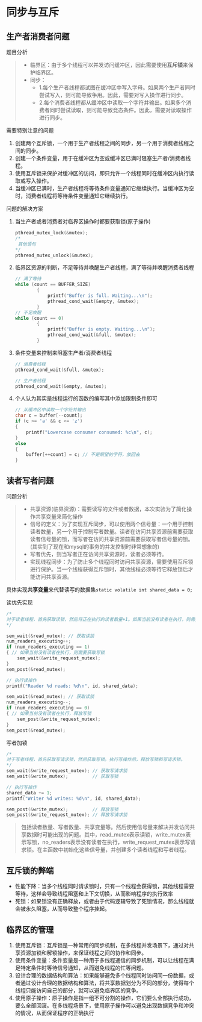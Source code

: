 

# 同步与互斥





## 生产者消费者问题

题目分析

> + 临界区：由于多个线程可以并发访问缓冲区，因此需要使用**互斥锁**来保护临界区。
> + 同步：
>   + 1.每个生产者线程都试图在缓冲区中写入字母。如果两个生产者同时尝试写入，则可能导致争用。因此，需要对写入操作进行同步。
>   + 2.每个消费者线程都从缓冲区中读取一个字符并输出。如果多个消费者同时尝试读取，则可能导致竞态条件。因此，需要对读取操作进行同步。



需要特别注意的问题

1. 创建两个互斥锁，一个用于生产者线程之间的同步，另一个用于消费者线程之间的同步。
2. 创建一个条件变量，用于在缓冲区为空或缓冲区已满时阻塞生产者/消费者线程。
3. 使用互斥锁来保护对缓冲区的访问，即只允许一个线程同时在缓冲区内执行读取或写入操作。
4. 当缓冲区已满时，生产者线程将等待条件变量通知它继续执行。当缓冲区为空时，消费者线程将等待条件变量通知它继续执行。

问题的解决方案

1. 当生产者或者消费者对临界区操作时都要获取锁(原子操作)

   ```c
   pthread_mutex_lock(&mutex);
   /*
   	其他语句
   */
   pthread_mutex_unlock(&mutex);
   ```

   

2. 临界区资源的判断，不足等待并唤醒生产者线程，满了等待并唤醒消费者线程

   ```c
   // 满了等待 
   while (count == BUFFER_SIZE)
           {
               printf("Buffer is full. Waiting...\n");
               pthread_cond_wait(&empty, &mutex);
           }
   // 不足唤醒
   while (count == 0)
           {
               printf("Buffer is empty. Waiting...\n");
               pthread_cond_wait(&full, &mutex);
           }
   ```

3. 条件变量来控制来阻塞生产者/消费者线程

   ```C
   // 消费者线程
   pthread_cond_wait(&full, &mutex);
   
   // 生产者线程
   pthread_cond_wait(&empty, &mutex);
   ```

4. 个人认为其实是线程运行的函数的编写其中添加限制条件即可

   ```C
   // 从缓冲区中读取一个字符并输出
   char c = buffer[--count];
   if (c >= 'a' && c <= 'z')
   {
       printf("Lowercase consumer consumed: %c\n", c);
   }
   else
   {
       buffer[++count] = c; // 不是期望的字符，放回去
   }
   ```









## 读者写者问题

问题分析

> + 共享资源(临界资源)：需要读写的文件或者数据，本次实验为了简化操作共享变量来简化操作
> + 信号的定义：为了实现互斥同步，可以使用两个信号量：一个用于控制读者数量，另一个用于控制写者数量。读者在访问共享资源前需要获取读者信号量的锁，而写者在访问共享资源前需要获取写者信号量的锁。(其实到了现在和mysql的事务的并发控制时非常想象的)
> + 写者优先，则当写者正在访问共享资源时，读者必须等待。
> + 实现线程同步：为了防止多个线程同时访问共享资源，需要使用互斥锁进行保护。当一个线程获得互斥锁时，其他线程必须等待它释放锁后才能访问共享资源。



具体实现**共享变量**来代替读写的数据集```static volatile int shared_data = 0;```

读优先实现

```C
/*
对于读者线程，首先获取读锁，然后将正在执行的读者数量+1。如果当前没有读者在执行，则需要获取写请求锁；否则，直接释放读锁。执行读操作后，再次获取读锁，将正在执行的读者数量-1。如果当前没有读者在执行，则释放写请求锁；否则，直接释放读锁。
*/

sem_wait(&read_mutex); // 获取读锁
num_readers_executing++;
if (num_readers_executing == 1)
{ // 如果当前没有读者在执行，则需要获取写锁
    sem_wait(&write_request_mutex);
}
sem_post(&read_mutex);

// 执行读操作
printf("Reader %d reads: %d\n", id, shared_data);

sem_wait(&read_mutex); // 获取读锁
num_readers_executing--;
if (num_readers_executing == 0)
{ // 如果当前没有读者在执行，释放写锁
    sem_post(&write_request_mutex);
}
sem_post(&read_mutex);
```



写者加锁

```C
/*
对于写者线程，首先获取写请求锁，然后获取写锁。执行写操作后，释放写锁和写请求锁。
*/
sem_wait(&write_request_mutex); // 获取写请求锁
sem_wait(&write_mutex);         // 获取写锁

// 执行写操作
shared_data += 1;
printf("Writer %d writes: %d\n", id, shared_data);

sem_post(&write_mutex);         // 释放写锁
sem_post(&write_request_mutex); // 释放写请求锁
```



>包括读者数量、写者数量、共享变量等。然后使用信号量来解决并发访问共享数据时可能出现的问题。其中，read_mutex表示读锁，write_mutex表示写锁，no_readers表示没有读者在执行，write_request_mutex表示写请求锁。在主函数中初始化这些信号量，并创建多个读者线程和写者线程。
>



## 互斥锁的弊端

+ 性能下降：当多个线程同时请求锁时，只有一个线程会获得锁，其他线程需要等待，这样会导致线程阻塞和上下文切换，从而影响程序的执行效率
+ 死锁：如果锁没有正确释放，或者由于代码逻辑导致了死锁情况，那么线程就会被永久阻塞，从而导致整个程序挂起。



## 临界区的管理

1. 使用互斥锁：互斥锁是一种常用的同步机制，在多线程并发场景下，通过对共享资源加锁和解锁操作，来保证线程之间的协作和同步。
2. 使用条件变量：条件变量是一种用于多线程通信的同步机制，可以让线程在满足特定条件时等待信号通知，从而避免线程的忙等问题。
3. 设计合理的数据结构和算法：如果能够避免多个线程同时访问同一份数据，或者通过设计合理的数据结构和算法，将共享数据划分为不同的部分，使得每个线程只能访问自己的部分，就可以避免临界区的竞争。
4. 使用原子操作：原子操作是指一组不可分割的操作，它们要么全部执行成功，要么全部回滚。在多线程场景下，使用原子操作可以避免出现数据竞争和冲突的情况，从而保证程序的正确执行
